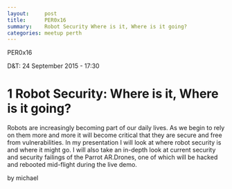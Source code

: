 ```yaml
---
layout:     post
title:      PER0x16 
summary:    Robot Security Where is it, Where is it going?
categories: meetup perth
---
```

PER0x16 

D&T: 24 September 2015 - 17:30

# 1 Robot Security: Where is it, Where is it going?
Robots are increasingly becoming part of our daily lives. As we begin to rely on them more and more it will become critical that they are secure and free from vulnerabilities. In my presentation I will look at where robot security is and where it might go. I will also take an in-depth look at current security and security failings of the Parrot AR.Drones, one of which will be hacked and rebooted mid-flight during the live demo.

by michael
